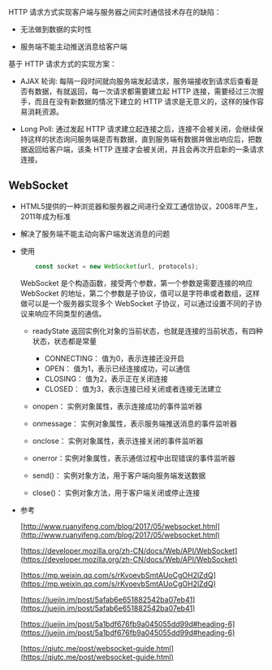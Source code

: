 HTTP 请求方式实现客户端与服务器之间实时通信技术存在的缺陷：

* 无法做到数据的实时性

* 服务端不能主动推送消息给客户端

基于 HTTP 请求方式的实现方案：

* AJAX 轮询: 每隔一段时间就向服务端发起请求，服务端接收到请求后查看是否有数据，有就返回，每一次请求都需要建立起 HTTP 连接，需要经过三次握手，而且在没有新数据的情况下建立的 HTTP 请求是无意义的，这样的操作容易消耗资源。

* Long Poll: 通过发起 HTTP 请求建立起连接之后，连接不会被关闭，会继续保持这样的状态询问服务端是否有数据，直到服务端有数据并做出响应后，把数据返回给客户端，该条 HTTP 连接才会被关闭，并且会再次开启新的一条请求连接。

## WebSocket

* HTML5提供的一种浏览器和服务器之间进行全双工通信协议，2008年产生，2011年成为标准
* 解决了服务端不能主动向客户端发送消息的问题

* 使用

    ```javascript
        const socket = new WebSocket(url, protocols);
    ```
    WebSocket 是个构造函数，接受两个参数，第一个参数是需要连接的响应  WebSocket 的地址，第二个参数是子协议，值可以是字符串或者数组，这样做可以是一个服务器实现多个 WebSocket 子协议，可以通过设置不同的子协议来响应不同类型的通信。
        
    * readyState
        返回实例化对象的当前状态，也就是连接的当前状态，有四种状态，状态都是常量

        * CONNECTING：  值为0，表示连接还没开启
        * OPEN： 值为1，表示已经连接成功，可以通信
        * CLOSING： 值为2，表示正在关闭连接
        * CLOSED： 值为3，表示连接已经关闭或者连接无法建立

    * onopen： 实例对象属性，表示连接成功的事件监听器
    * onmessage： 实例对象属性，表示服务端推送消息的事件监听器
    * onclose： 实例对象属性，表示连接关闭的事件监听器
    * onerror：实例对象属性，表示通信过程中出现错误的事件监听器
    * send()： 实例对象方法，用于客户端向服务端发送数据
    * close()： 实例对象方法，用于客户端关闭或停止连接 

* 参考

    [http://www.ruanyifeng.com/blog/2017/05/websocket.html](http://www.ruanyifeng.com/blog/2017/05/websocket.html)

    [https://developer.mozilla.org/zh-CN/docs/Web/API/WebSocket](https://developer.mozilla.org/zh-CN/docs/Web/API/WebSocket)    
	
	[https://mp.weixin.qq.com/s/rKvoevbSmtAUoCgOH2lZdQ](https://mp.weixin.qq.com/s/rKvoevbSmtAUoCgOH2lZdQ)

    [https://juejin.im/post/5afab6e651882542ba07eb41](https://juejin.im/post/5afab6e651882542ba07eb41)

    [https://juejin.im/post/5a1bdf676fb9a045055dd99d#heading-6](https://juejin.im/post/5a1bdf676fb9a045055dd99d#heading-6)

    [https://qiutc.me/post/websocket-guide.html](https://qiutc.me/post/websocket-guide.html)
